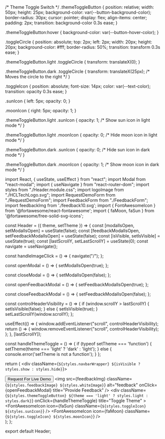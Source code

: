 /* Theme Toggle Switch */
.themeToggleButton {
  position: relative;
  width: 50px;
  height: 25px;
  background-color: var(--button-background-color);
  border-radius: 30px;
  cursor: pointer;
  display: flex;
  align-items: center;
  padding: 2px;
  transition: background-color 0.3s ease;
}

.themeToggleButton:hover {
  background-color: var(--button-hover-color);
}

.toggleCircle {
  position: absolute;
  top: 2px;
  left: 2px;
  width: 20px;
  height: 20px;
  background-color: #fff;
  border-radius: 50%;
  transition: transform 0.3s ease;
}

.themeToggleButton.light .toggleCircle {
  transform: translateX(0);
}

.themeToggleButton.dark .toggleCircle {
  transform: translateX(25px); /* Moves the circle to the right */
}

.toggleIcon {
  position: absolute;
  font-size: 14px;
  color: var(--text-color);
  transition: opacity 0.3s ease;
}

.sunIcon {
  left: 5px;
  opacity: 0;
}

.moonIcon {
  right: 5px;
  opacity: 1;
}

.themeToggleButton.light .sunIcon {
  opacity: 1; /* Show sun icon in light mode */
}

.themeToggleButton.light .moonIcon {
  opacity: 0; /* Hide moon icon in light mode */
}

.themeToggleButton.dark .sunIcon {
  opacity: 0; /* Hide sun icon in dark mode */
}

.themeToggleButton.dark .moonIcon {
  opacity: 1; /* Show moon icon in dark mode */
}



import React, { useState, useEffect } from "react";
import Modal from "react-modal";
import { useNavigate } from "react-router-dom";
import styles from "./Header.module.css";
import logoImage from "./HCLTechLogo.svg";
import RequestDemoForm from "./RequestDemoForm";
import FeedbackForm from "./FeedbackForm";
import feedbackImg from './feedback10.svg';
import { FontAwesomeIcon } from '@fortawesome/react-fontawesome';
import { faMoon, faSun } from '@fortawesome/free-solid-svg-icons';

const Header = ({ theme, setTheme }) => {
  const [modalIsOpen, setModalIsOpen] = useState(false);
  const [feedbackModalIsOpen, setFeedbackModalIsOpen] = useState(false);
  const [isVisible, setIsVisible] = useState(true);
  const [lastScrollY, setLastScrollY] = useState(0);
  const navigate = useNavigate();

  const handleImageClick = () => {
    navigate("/");
  };

  const openModal = () => {
    setModalIsOpen(true);
  };

  const closeModal = () => {
    setModalIsOpen(false);
  };

  const openFeedbackModal = () => {
    setFeedbackModalIsOpen(true);
  };

  const closeFeedbackModal = () => {
    setFeedbackModalIsOpen(false);
  };

  const controlHeaderVisibility = () => {
    if (window.scrollY > lastScrollY) {
      setIsVisible(false);
    } else {
      setIsVisible(true);
    }
    setLastScrollY(window.scrollY);
  };

  useEffect(() => {
    window.addEventListener("scroll", controlHeaderVisibility);
    return () => {
      window.removeEventListener("scroll", controlHeaderVisibility);
    };
  }, [lastScrollY]);

  const handleThemeToggle = () => {
    if (typeof setTheme === 'function') {
      setTheme(theme === 'light' ? 'dark' : 'light');
    } else {
      console.error('setTheme is not a function');
    }
  };

  return (
    <div className={`${styles.navbarWrapper} ${isVisible ? styles.show : styles.hide}`}>
      <nav className={styles.header}>
        <div className={styles.logo}>
          <img
            src={logoImage}
            alt=""
            onClick={handleImageClick}
            title="Navigate to Home"
          />
        </div>
        <div className={styles.right}>
          <button className={styles.button} onClick={openModal}>
            Request For Live Demo
          </button>
          <img
            src={feedbackImg}
            className={`${styles.feedbackImage} ${styles.whiteImage}`}
            alt="feedback"
            onClick={openFeedbackModal}
            title="Provide Feedback"
          />
          <div
            className={`${styles.themeToggleButton} ${theme === 'light' ? styles.light : styles.dark}`}
            onClick={handleThemeToggle}
            title="Toggle Theme"
          >
            <div className={styles.toggleCircle}></div>
            <FontAwesomeIcon icon={faSun} className={`${styles.toggleIcon} ${styles.sunIcon}`} />
            <FontAwesomeIcon icon={faMoon} className={`${styles.toggleIcon} ${styles.moonIcon}`} />
          </div>
          <Modal isOpen={modalIsOpen} onRequestClose={closeModal} className={styles.modal}>
            <RequestDemoForm closeModal={closeModal} />
          </Modal>
          <Modal isOpen={feedbackModalIsOpen} onRequestClose={closeFeedbackModal} className={styles.modal}>
            <FeedbackForm closeModal={closeFeedbackModal} />
          </Modal>
        </div>
      </nav>
    </div>
  );
};

export default Header;
